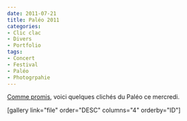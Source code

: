 ```yaml
---
date: 2011-07-21
title: Paléo 2011
categories:
- Clic clac
- Divers
- Portfolio
tags:
- Concert
- Festival
- Paléo
- Photogrpahie
---
```

<a href="https://www.alienlebarge.ch/2011/07/19/groupies-foule-rose-hot-fondue-et-rockroll/">Comme promis</a>, voici quelques clichés du Paléo ce mercredi.

<!--more-->

[gallery link="file" order="DESC" columns="4" orderby="ID"]
